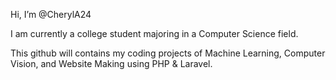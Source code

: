 Hi, I’m @CherylA24

I am currently a college student majoring in a Computer Science field. 

This github will contains my coding projects of Machine Learning, Computer Vision, and Website Making using PHP & Laravel.



<!---
CherylA24/CherylA24 is a ✨ special ✨ repository because its `README.md` (this file) appears on your GitHub profile.
You can click the Preview link to take a look at your changes.
--->
